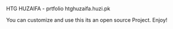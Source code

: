 HTG HUZAIFA - prtfolio htghuzaifa.huzi.pk

You can customize and use this its an open source Project.
Enjoy!
